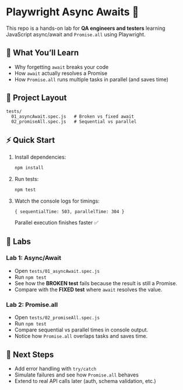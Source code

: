 # Playwright Async Awaits 🚀

This repo is a hands-on lab for **QA engineers and testers** learning JavaScript async/await and `Promise.all` using Playwright.

## 🌟 What You’ll Learn
- Why forgetting `await` breaks your code
- How `await` actually resolves a Promise
- How `Promise.all` runs multiple tasks in parallel (and saves time)

## 📂 Project Layout
```
tests/
  01_asyncAwait.spec.js   # Broken vs fixed await
  02_promiseAll.spec.js   # Sequential vs parallel
```

## ⚡ Quick Start
1. Install dependencies:
   ```bash
   npm install
   ```
2. Run tests:
   ```bash
   npm test
   ```

3. Watch the console logs for timings:
   ```
   { sequentialTime: 503, parallelTime: 304 }
   ```

   Parallel execution finishes faster ✅

## 🔬 Labs

### Lab 1: Async/Await
- Open `tests/01_asyncAwait.spec.js`
- Run `npm test`
- See how the **BROKEN test** fails because the result is still a Promise.
- Compare with the **FIXED test** where `await` resolves the value.

### Lab 2: Promise.all
- Open `tests/02_promiseAll.spec.js`
- Run `npm test`
- Compare sequential vs parallel times in console output.
- Notice how `Promise.all` overlaps tasks and saves time.

## 🧩 Next Steps
- Add error handling with `try/catch`
- Simulate failures and see how `Promise.all` behaves
- Extend to real API calls later (auth, schema validation, etc.)
